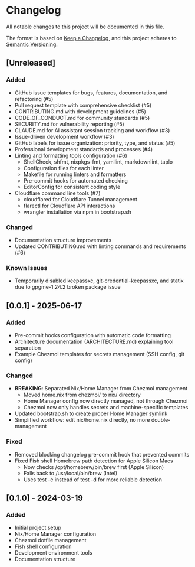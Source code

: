 # Changelog

All notable changes to this project will be documented in this file.

The format is based on [Keep a Changelog](https://keepachangelog.com/en/1.0.0/),
and this project adheres to [Semantic Versioning](https://semver.org/spec/v2.0.0.html).

## [Unreleased]

### Added
- GitHub issue templates for bugs, features, documentation, and refactoring (#5)
- Pull request template with comprehensive checklist (#5)
- CONTRIBUTING.md with development guidelines (#5)
- CODE_OF_CONDUCT.md for community standards (#5)
- SECURITY.md for vulnerability reporting (#5)
- CLAUDE.md for AI assistant session tracking and workflow (#3)
- Issue-driven development workflow (#3)
- GitHub labels for issue organization: priority, type, and status (#5)
- Professional development standards and processes (#4)
- Linting and formatting tools configuration (#6)
  - ShellCheck, shfmt, nixpkgs-fmt, yamllint, markdownlint, taplo
  - Configuration files for each linter
  - Makefile for running linters and formatters
  - Pre-commit hooks for automated checking
  - EditorConfig for consistent coding style
- Cloudflare command line tools (#7)
  - cloudflared for Cloudflare Tunnel management
  - flarectl for Cloudflare API interactions
  - wrangler installation via npm in bootstrap.sh

### Changed
- Documentation structure improvements
- Updated CONTRIBUTING.md with linting commands and requirements (#6)

### Known Issues
- Temporarily disabled keepassxc, git-credential-keepassxc, and statix due to gpgme-1.24.2 broken package issue

## [0.0.1] - 2025-06-17

### Added
- Pre-commit hooks configuration with automatic code formatting
- Architecture documentation (ARCHITECTURE.md) explaining tool separation
- Example Chezmoi templates for secrets management (SSH config, git config)

### Changed
- **BREAKING**: Separated Nix/Home Manager from Chezmoi management
  - Moved home.nix from chezmoi/ to nix/ directory
  - Home Manager config now directly managed, not through Chezmoi
  - Chezmoi now only handles secrets and machine-specific templates
- Updated bootstrap.sh to create proper Home Manager symlink
- Simplified workflow: edit nix/home.nix directly, no more double-management

### Fixed
- Removed blocking changelog pre-commit hook that prevented commits
- Fixed Fish shell Homebrew path detection for Apple Silicon Macs
  - Now checks /opt/homebrew/bin/brew first (Apple Silicon)
  - Falls back to /usr/local/bin/brew (Intel)
  - Uses test -e instead of test -d for more reliable detection

## [0.1.0] - 2024-03-19

### Added
- Initial project setup
- Nix/Home Manager configuration
- Chezmoi dotfile management
- Fish shell configuration
- Development environment tools
- Documentation structure
